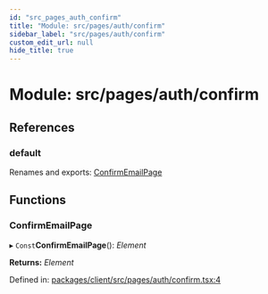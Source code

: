 ```yaml
---
id: "src_pages_auth_confirm"
title: "Module: src/pages/auth/confirm"
sidebar_label: "src/pages/auth/confirm"
custom_edit_url: null
hide_title: true
---
```


# Module: src/pages/auth/confirm

## References

### default

Renames and exports: [ConfirmEmailPage](src_pages_auth_confirm.md#confirmemailpage)

## Functions

### ConfirmEmailPage

▸ `Const`**ConfirmEmailPage**(): *Element*

**Returns:** *Element*

Defined in: [packages/client/src/pages/auth/confirm.tsx:4](https://github.com/xr3ngine/xr3ngine/blob/716a06460/packages/client/src/pages/auth/confirm.tsx#L4)
